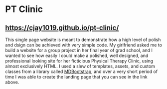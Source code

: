 # PT Clinic

## https://cjay1019.github.io/pt-clinic/ 
This single page website is meant to demonstrate how a high level of polish and dsign can be achieved with very simple code. My girlfriend asked me to build a website for a group project in her final year of grad school, and I wanted to see how easily I could make a polished, well designed, and professional looking site for her ficticious Physical Therapy Clinic, using almost exclusively HTML. I used a slew of templates, assets, and custom classes from a library called <a href="https://mdbootstrap.com/" target="_blank">MDBootstrap</a>, and over a very short period of time I was able to create the landing page that you can see in the link above.
